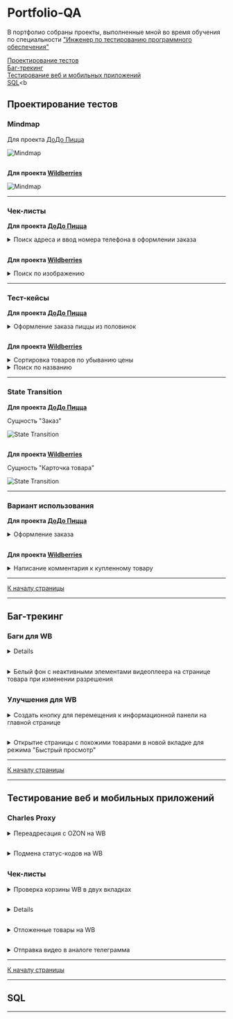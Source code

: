 # <a name="up" />Portfolio-QA

В портфолио собраны проекты, выполненные мной во время обучения по специальности ["Инженер по тестированию программного обеспечения"](https://software-testing.ru/edu/3-online/331-qa-engineer#%D0%BF%D0%BE%D0%B4%D1%80%D0%BE%D0%B1%D0%BD%D0%B0%D1%8F-%D0%BF%D1%80%D0%BE%D0%B3%D1%80%D0%B0%D0%BC%D0%BC%D0%B0)

[Проектирование тестов](#1)<br>
[Баг-трекинг](#2)<br>
[Тестирование веб и мобильных приложений](#3)<br>
[SQL](#4)<b

## <a name="1" />Проектирование тестов
  
### Mindmap
  
Для проекта [ДоДо Пицца](https://dodopizza.ru/)

![Mindmap](https://i.ibb.co/cK07nWTw/1.png)

##

**Для проекта [Wildberries](https://www.wildberries.ru/)**

![Mindmap](https://i.ibb.co/sph0LH8V/1.png)

-----

### Чек-листы

**Для проекта [ДоДо Пицца](https://dodopizza.ru/)**

<details> <summary>Поиск адреса и ввод номера телефона в оформлении заказа</summary>

| № | Проверка | Пример | Ожидаемый результат
|-|---|---|---|
*Адрес в поле поиска*
| 1 | Город улица дом | Иваново Ленина 22 | Адрес найден |
| 2 |	С измененным порядком составляющих |	22 Ленина Иваново |	Адрес найден |
| 3 |	Через пробел |	Ленина 22 |	Подсказка адресов в которых есть "Ленина, 22" |
| 4 |	Через запятую |	Ленина, 22 |	Подсказка адресов в которых есть "Ленина, 22" |
| 5 |	Через точку |	Ленина. 22 |	Подсказка адресов в которых есть "Ленина, 22" |
| 6 |	Слитно | Ленина22 |	Подсказка адресов в которых есть "Ленина, 22" |
| 7 |	Верхний регистр |	ЛЕНИНА | Подсказка адресов в которых есть "Ленина" |
| 8 |	Нижний регистр | ленина |	Подсказка адресов в которых есть "Ленина" |
| 9 |	Смешанный регистр |	ЛеНиНа | Подсказка адресов в которых есть "Ленина" |
| 10 | С ошибкой |	Ленена |	Подсказка адресов в которых есть "Ленина" |
| 11 | Город | Москва |	Подсказка с адресами в данном городе |
| 12 | Улица | Ленина |	Подсказка адресов в которых есть "Ленина" |
| 13 | На английской раскладке | Vjcrdf |	Подсказка с адресами в данном городе (Москва) |
| 14 | Адрес пиццерии "ДОДО" | ДоДо |	Подсказка с адресами пиццерии "ДОДО" |
| 15 | Район |	Ленинский |	Нет результатов по району. Есть подсказки содержащие в адресе "Ленинский" |
| 16 | Номер дома (пограничное значение) | 7 |	Нет результатов по номеру дома. Нет подсказок по номеру дома |
| 17 | При написании цифр буквами |	Двадцати шести бакинских комиссаров |	Ошибка “Не нашли такой адрес, попробуйте ещё раз” |
| 18 | Разговорный | Питер | Подсказки с городом “Санкт-Петербург” |
| 19 | На английском языке | Saratov | Нужный город не найден |
| 20 | Станция метро | ВДНХ |	Ошибка «Не нашли такой адрес, попробуйте ещё раз» |
| 21 | Вне зоны доставки | посёлок Ключи, Красноармейская улица, 2 | Ошибка «Адрес не входит в зону доставки» |
| 22 | Текстом без адреса |	Привезите мне пиццу |	Ошибка «Не нашли такой адрес, попробуйте ещё раз» |
| 23 | Пустое поле (логическая граница) |	 | Нет подсказок. Сохранение адреса недоступно |
| 24 | 999 999 символов (технологическая граница) |	 | Система не распознает запрос |
*Адрес по метке на карте*
| 25 | В зоне доставки на строении с номером |  | Адрес найден |
| 26 | В зоне доставки рядом со строениями с номерами |  | Определяется ближайший адрес |
| 27 | В зоне доставки без строений с номерами |  | Ошибка "Не удалось определить Ваше местоположение" |
| 28 | Без метки (логическая граница) |  | Ошибка "Не удалось определить Ваше местоположение" |
| 29 | Вне зоны доставки в пределах населенных пунктов |  | Ошибка "Не удалось определить Ваше местоположение" |
| 30 | Вне зоны доставки на границе карты (технологическая граница) |  | Ошибка "Не удалось определить Ваше местоположение" |
*Номер телефона*
| 31 | Мобильный: 10 цифр после 7 (произвольная граница) | 78007255725 | На номер отправлен код подтверждения |
| 32 | Домашний с кодом города | 4932351155 | На номер отправлен код подтверждения |
| 33 | Домашний без кода города | 351155 | Выслать код подтверждения недоступно |
| 34 | Несуществующий номер | 71111111111 | Выслать код подтверждения недоступно |
| 35 | Все 0 после 7 | 70000000000 | Выслать код подтверждения недоступно |
| 36 | Пустое поле (логическая граница) |  | Выслать код подтверждения недоступно |
| 37 | 1 цифра (логическая граница) | 7 | Выслать код подтверждения недоступно |
| 38 | 9 цифр после 7 (пограничное значение) | 7929085040 | Выслать код подтверждения недоступно |
| 39 | 11 цифр после 7 (пограничное значение) | 792908504001 | Выслать код подтверждения недоступно |
| 40 | Вставка 999 цифр (технологическая граница) |  | Обрезается до первых 10 |
| 41 | Вставка 999 цифр и букв (технологическая граница) |  | Обрезается до первых 10 цифр |
| 42 | Буквами | АБВ | Ввод букв недоступен |

</details>

##

**Для проекта [Wildberries](https://www.wildberries.ru/)**

<details> <summary>Поиск по изображению</summary>

| № | Проверка | Ожидаемый результат
|-|---|---|
*Расширения*
| 1 | JPG | Успешная загрузка файла |
| 2 | JPEG | Успешная загрузка файла |
| 3 | PNG | Успешная загрузка файла |
| 4 | GIF | Успешная загрузка файла |
| 5 | BMP | Успешная загрузка файла |
| 6 | PDF | Ошибка загрузки изображения, отображается ошибка с требованием к изображению “поддерживаются только следующие расширения файлов: JPG, JPEG, PNG, BMP, GIF” |
| 7 | TXT | Ошибка загрузки изображения, отображается ошибка с требованием к изображению “поддерживаются только следующие расширения файлов: JPG, JPEG, PNG, BMP, GIF” |
| 8 | TXT переименованный в JPG | Ошибка загрузки изображения, отображается ошибка с требованием к изображению “поддерживаются только следующие расширения файлов: JPG, JPEG, PNG, BMP, GIF” |
| 9 | JPG переименованный в TXT | Ошибка загрузки изображения, отображается ошибка с требованием к изображению “поддерживаются только следующие расширения файлов: JPG, JPEG, PNG, BMP, GIF” |
*Вес файла*
| 10 | 49,9 Мб (пограничное значение снизу) | Успешная загрузка файла |
| 11 | 50 Мб (произвольная граница) | Успешная загрузка файла |
| 12 | 50,1 Мб (пограничное значение сверху) | Ошибка загрузки изображения, отображается ошибка с требованием к изображению “вес фотографии не превышает 50 Мб” |
| 13 | 0 Кб (логическая граница) | Ошибка загрузки изображения, отображается ошибка с требованием к изображению “вес фотографии не превышает 50 Мб” |
| 14 | 1 Кб (логическая граница) | Успешная загрузка файла |
| 15 | 5 Гб (технологическая граница) | Ошибка загрузки изображения, отображается ошибка с требованием к изображению “вес фотографии не превышает 50 Мб” |
*Ширина и высота изображения*
| 16 | Ширина 250, высота 250 (внутри диапозона) | Успешная загрузка файла |
| 17 | Ширина 75, высота 75 (произвольная граница) | Успешная загрузка файла |
| 18 | Ширина 75, высота 76 (пограничное значение по высоте сверху) | Успешная загрузка файла |
| 19 | Ширина 76, высота 75 (пограничное значение по ширине сверху) | Успешная загрузка файла |
| 20 | Ширина 75, высота 200 (внутри диапазона по высоте) | Успешная загрузка файла |
| 21 | Ширина 200, высота 75 (внутри диапазона по ширине) | Успешная загрузка файла |
| 22 | Ширина 74, высота 75 (пограничное значение по ширине снизу) | Ошибка загрузки изображения, отображается ошибка с требованием к изображению “ширина и высота фотографии не меньше 75 пикселей” |
| 23 | Ширина 75, высота 74 (пограничное значение по высоте снизу) | Ошибка загрузки изображения, отображается ошибка с требованием к изображению “ширина и высота фотографии не меньше 75 пикселей” |
| 24 | Ширина 1, высота 1 (логическая граница) | Ошибка загрузки изображения, отображается ошибка с требованием к изображению “ширина и высота фотографии не меньше 75 пикселей” |
| 25 | Ширина 75, высота 100 000 (технологическая граница по высоте) | Ошибка загрузки изображения, отображается ошибка с требованием к изображению “ширина и высота фотографии не меньше 75 пикселей” |
| 26 | Ширина 100 000, высота 75 (технологическая граница по ширине) | Ошибка загрузки изображения, отображается ошибка с требованием к изображению “ширина и высота фотографии не меньше 75 пикселей” |
*Релевантность поиска по фото*
| 27 | Изображение с черной мужской курткой | Поиск выдает варианты черных мужских курток |
| 28 | Изображение с героем из мультфильма Disney | Поиск выдает варианты товаров с изображением героя |
| 29 | Изображение с космосом | Поиск выдает варианты товаров у которых изображение товара содержит изображение космоса |
| 30 | Фото лица девушки | Поиск выдает варианты товаров у которых изображение товара содержит изображение лица девушки |
| 31 | Изображение с текстом “куртка” на белом фоне | Поиск выдает варианты товаров у которых изображение товара содержит надписи на белом фоне |
| 32 | Все пиксели одного цвета (черного) | Поиск выдает варианты товаров у которых изображение товара подходит по цвету изображения |
*Название файла*
| 33 | Слово кириллицей (куртка) | Успешная загрузка файла |
| 34 | Цифрами (“1”) – (логическая граница) | Успешная загрузка файла |
| 35 | Слово латиницей (“coat”) | Успешная загрузка файла |
| 36 | Набором букв на латинице (“qwerty”) | Успешная загрузка файла |
| 37 | Набором букв на кириллице (“йцукен”) | Успешная загрузка файла |
| 38 | С точкой (”.”) | Успешная загрузка файла |
| 39 | С пробелом (” “) | Успешная загрузка файла |
| 40 | Без текста (”.jpg”) – (логическая граница) | Успешная загрузка файла |
| 41 | Спецсимволы (”@”) | Успешная загрузка файла |
| 42 | Максимальное количество символов для Windows (255) – (технологическая граница) | Успешная загрузка файла |
*Влияние названия на результат поиска*
| 43 | На фото черная мужская куртка, название “белая женская куртка” | Нет влияния. Поиск выдает варианты товаров, релевантные загруженному изображению |

</details>

-----

### Тест-кейсы

**Для проекта [ДоДо Пицца](https://dodopizza.ru/)**

<details>
<summary>Оформление заказа пиццы из половинок</summary>
  
| № | Описание шага | 
|-|---|
*Влияние названия на результат поиска*
| 1 | Создан пользователь ( +7 999 999 99 99) |
| 2 | К номеру ( +7 999 999 99 99) есть доступ |
| 3 | В корзине 0 товаров |
| 4 | Есть доступ к БД (Логин / пароль :  Admin / 987654) |
| 5 | Присваиваемый номер заказа всегда уникальный |
*Шаги* 
| 1 | Открыть главную страницу [ДоДо Пицца](https://dodopizza.ru/) |
| 2 | Нажать кнопку «Войти» |
| 3 | Авторизоваться по номеру ( +7 999 999 99 99) и высланному на номер персональному коду |
| 4 | Перейти в категорию «Пиццы» |
| 5 | Найти продукцию «Пицца из половинок» и нажать кнопку «Собрать» |
| 6 | Выбрать первую половинку, например «Креветки со сладким чили» |
| 7 | Выбрать вторую половинку, например «Ветчина и сыр» |
| 8 | Нажать кнопку «В корзину» |
| 9 | Нажать кнопку «Корзина» |
| 10 | Нажать кнопку «К оформлению заказа» |
| 11 | В поле «имя» указать имя (например “Павел”) |
| 12 | В поле «адрес» указать способ доставки (например самовывоз с адресом пиццерии из предлагаемого списка) |
| 13 | Выбрать способ оплаты (например наличными) |
| 14 | Нажать кнопку «Оформить заказ» |

#### ***Ожидаемый результат***
В базе данных в таблице “create_order” есть новая запись о созданном заказе. На странице оформления заказа есть информация:
- Адрес пиццерии, выбранный в шаге 12;
- Способ оплаты, выбранный в шаге 13;
- Состав заказа: пицца из половинок, указанные в шагах 6 и 7;
- Номер заказа.

</details>

##

**Для проекта [Wildberries](https://www.wildberries.ru/)**

<details>
<summary>Сортировка товаров по убыванию цены</summary>

| № | Описание шага | 
|-|---|
*Предварительные условия*
| 1 | Войти в систему [Wildberries](https://www.wildberries.ru/) как администратор (admin / qwerty) |
| 2 | Создать товары в системе (см. ТК «Создание товара») одной категории (например «шахматы» с ценами: 15 000 руб., 20 000 руб., 30 000 руб. от продавца с рейтингом 4,9 и еще два товара: один с ценой 20 000 руб. от того же продавца, что и первый с ценой 20 000 руб. и один с ценой 20 000 руб., но от другого продавца с рейтингом 5.0) |
| 3 | К третьему товару применить скидку 40 % (цена без скидки 30000, со скидкой 18000) |
| 4 | Товары с одной ценой сортируются между собой исходя от оценки продавца (от большей к меньшей). Если оценки идентичные, то сортировка происходит исходя от времени создания в системе карточки товара (от новых к старым). Время создания учитывается в БД в миллисекундах, таким образом не может быть более 1 товара, созданного в идентичное время. Товары с одной ценой от одного продавца, также сортируются по времени создания карточки. |
*Шаги*
| 1 | Открыть главную страницу сайта [Wildberries](https://www.wildberries.ru/) |
| 2 | В поле поиска ввести название товара, пример «шахматы» |
| 3 | Навести курсор на иконку «По популярности» и выбрать «По убыванию цены» |

#### ***Ожидаемый результат***
Найденные товары «шахматы» отображаются в порядке убывания, от максимальной цены к минимальной с учетом скидки, при этом товары с одинаковой ценой отображаются, учитывая рейтинг продавца и время создания карточки:
- С ценой 20000 (от продавца с рейтингом 5.0);
- С ценой 20000 (от продавца с рейтингом 4.9, карточка которого создана последней транзакцией);
- С ценой 20000 (от продавца с рейтингом 4.9, карточка которого создана более ранней транзакцией);
- С ценой 18000;
- С ценой 15000.

</details>

<details>
<summary>Поиск по названию</summary>

| № | Описание шага | Ожидаемый результат |
|-|---|---|
*Предварительные условия*
| 1 | Войти в систему [Wildberries](https://www.wildberries.ru/) как администратор (admin / qwerty) | Успешная авторизация в системе с правами администратора |
| 2 | Создать товары в системе (см. ТК «Создание товара»), например, «iphone» и «шахматы» | Созданы карточки товаров с названием «iphone» и «шахматы» |
*Шаги*
| 1 | Зайти на главную страницу [Wildberries](https://www.wildberries.ru/) | Открыта главная страница сайта |
| 2 | В поле поиска ввести «iphone» | В результатах выдачи есть карточка товара с названием «iphone» созданная в шаге 2. Карточки товара «шахматы» в результатах выдачи нет |

</details>

-----

### State Transition

**Для проекта [ДоДо Пицца](https://dodopizza.ru/)**

Сущность "Заказ"

![State Transition](https://i.ibb.co/fzVMFbQS/8.png)

##

**Для проекта [Wildberries](https://www.wildberries.ru/)**

Сущность "Карточка товара"

![State Transition](https://i.ibb.co/TD47TsyF/9.png)

-----

### Вариант использования

**Для проекта [ДоДо Пицца](https://dodopizza.ru/)**

<details>
<summary>Оформление заказа</summary>

**Легенда:**

**П** – пользователь

**С** – система

**Сценарий использования:**

1. **П** заходит на сайт [ДоДо Пицца](https://dodopizza.ru/) и авторизуется

2. **С** выдает информацию о всех доступных товарах

3. **П** выбирает категорию товара

4. **С** выдает информацию о выбранной категории товаров

5. **П** выбирает товар из категории

6. **С** запрашивает выбор характеристик товара

7. **П** выбирает характеристики товара

8. **С** сохраняет характеристики

9. **П** инициирует добавление товара в корзину

10. **С** сохраняет товар в корзине

11. **П** инициирует переход в корзину

12. **С** отображает сохраненный товар в корзине с возможностью оформления заказа

13. **П** инициирует оформление заказа

14. **С** запрашивает выбор параметров, связанных с оформлением заказа

15. **П** выбирает параметры оформления заказа

16. **С** сохраняет параметры оформления заказа

17. **П** подтверждает оформление заказа с выбранными параметрами

18. **С** создает запрос на оформление заказа в БД и отображает статус заказа

   **Завершение сценария.**

 

**Альтернативный вариант:**

1а. **П** не авторизуется → **С** запрашивает выбор города → **П** указывает город → **Переход к пункту 2**

 

12а. **С** выдает сообщение о невозможности оформить заказ из-за отсутствия товара или его составляющих → **Завершение сценария**.

 

15а. **П** не выбирает ОБЯЗАТЕЛЬНЫЕ параметры оформления заказа → **Переход к пункту 17** →

**С** выдает сообщение о необходимости заполнения обязательных полей → **Переход к пункту 15**

 

 15б.  **П** не выбирает ОБЯЗАТЕЛЬНЫЕ параметры оформления заказа → **Переход к пункту 17** →

**С** выдает сообщение о необходимости заполнения обязательных полей → **Завершение сценария**

 

**Параметры:**

1. Выбрать товар можно из доступного меню на главной странице или через категорию.

2. Характеристиками товара (п. 6-7) являются: размер продукта и ингредиенты

3. Параметрами оформления заказа (п. 14-15) являются: способ и адрес доставки, способ оплаты

</details>

##

**Для проекта [Wildberries](https://www.wildberries.ru/)**

<details>
<summary>Написание комментария к купленному товару</summary>

**Легенда:**
**П** – пользователь
**С** – система

Сценарий:
1.	**П** авторизируется на WB
2.	**С** открывает онлайн-магазин
3.	**П** открывает свой список покупок
4.	**С** отображает купленные П товары
5.	**П** выбирает нужный товар
6.	**С** открывает карточку данного товара
7.	**П** инициирует опцию написания комментария
8.	**С** открывает интерфейс для написания комментария
9.	**П** пишет текст комментария
10.	**С** отображает написанное
11.	**П** загружает фото допустимого формата
12.	**С** отображает загруженные фото
13.	**П** отправляет комментарий
14.	**С** сохраняет текст и фото в БД, закрывает интерфейс написания комментария, текст отображается в списке комментариев вместе с подгруженными фото

**Завершение сценария**

**Альтернативный вариант:**
11а. **П** не загружает фото → **С** отображает написанное → **Переход к пункту 13** → **Переход к пункту 14** (без фото)  
11б. **П** загружает фото недопустимого формата → **С** не загружает фото → **Переход к пункту 13** → **Переход к пункту 14** (без фото)

**Параметры:**
Допустимый формат фото – JPEG, PNG

</details>

-----

[К началу страницы](#up)

-----

## <a name="2" />Баг-трекинг

### Баги для WB

<details>
<summary>Переход в отзывы товара 18+ без подтверждения возраста</summary>

**Шаги**

1. Перейти на карточку любого товара 18+ (пример https://www.wildberries.ru/catalog/170394739/detail.aspx) и закрыть окно с подтверждением возраста (если контент изначально доступен, то очистить cookie-файлы и обновить страницу)
2. Кликнуть по кнопке "Смотреть все отзывы" (см. скриншот "Отзывы")

**Результат**

Происходит переход на страницу с отзывами. Всплывающее окно с подтверждением возраста можно закрыть оставаясь на текущей странице (см. скриншоты "С окном" и "Без окна")

**Ожидаемый результат**

Всплывающее окно с подтверждением возраста появляется при клике по кнопке "Смотреть все отзывы". Переход на страницу с отзывами происходит только при подтверждении возраста (18 лет).

[С окном](https://ibb.co/4nD2rctL) [Без окна](https://ibb.co/LDzCJtsc) [Отзывы](https://ibb.co/sv94GcMZ)

</details>

##

<details>
<summary>Белый фон с неактивными элементами видеоплеера на странице товара при изменении разрешения</summary>

**Шаги**

1. Открыть любую карточку товара на WB где есть видео (например https://www.wildberries.ru/catalog/3029229/detail.aspx)
2. Начать воспроизведение видео (если оно не запустилось автоматически)
3. Изменить разрешение экрана по высоте до 1023 или ниже (например с помощью растягивания консоли (см. скриншот "Разрешение"))
4. Вернуть разрешение экрана по высоте от 1024 или выше (например в исходное состояние)

**Результат**

В видеоплеере отображается белый фон (см. скриншот "Белый фон") с неактивными элементами: пауза/воспроизведение, звук и шкала воспроизведения

**Ожидаемый результат**

Видео воспроизводится, элементы видеоплеера активны для пользователя

[Белый фон](https://ibb.co/Vcm39mYC) [Разрешение](https://ibb.co/G4bgmF1X)

</details>

##

### Улучшения для WB

<details>
<summary>Создать кнопку для перемещения к информационной панели на главной странице</summary>

Создать кнопку "К концу страницы" при клике на которую происходит прокрутка главной страницы в низ до информационной панели, по аналогии с кнопкой "К началу страницы" позволяющей при скроллинге вернуться в начало страницы (см. скриншот "Кнопка"). Как и кнопка "К началу страницы", новая кнопка должная одновременно появляться с ней при скроллинге. Она должна располагаться на том же уровне, но правее (см. скриншот "Новая кнопка"). Иметь тот же дизайн, но стрелка направлена вниз.

Сейчас при скроллинге вниз на главной странице [Wildberries](https://www.wildberries.ru/), новые карточки подгружаются автоматически после каждых 100 позицией и у пользователя нет возможности спуститься вниз страницы к панели с информацией (см. скриншот «Панель»).

Поскольку пользователям может потребоваться информация с панели, им будет удобней сделать это не уходя с главной страницы в другие разделы.

[Кнопка](https://ibb.co/mC6ZfgW3) [Новая кнопка](https://ibb.co/whKQjm8n) [Панель](https://ibb.co/SCXM6R1)

</details>

##

<details>
<summary>Открытие страницы с похожими товарами в новой вкладке для режима "Быстрый просмотр"</summary>

Сделать открытие страницы с похожими товарами в новой вкладке для режима "Быстрый просмотр" на сайте [Wildberries](https://www.wildberries.ru/).

Сейчас в режиме быстрого просмотра если нажать на иконку "Похожие" (см. скриншот "Похожие") осуществляется переход на страницу с похожими товарами взамен текущей страницы.

Так как текущая страница не сохраняется мы не можем вернуться к изначальному товару из-за того, что в новой вкладке будут только похожие товары, исключая исходный, а при возвращении на предыдущую страницу, список карточек обновляется. Также, поскольку мы не были на самой странице товара (были в режиме быстрого просмотра), товар не будет отображен в недавно просмотренных товарах.
Таким образом, сейчас пользователь теряет изначальный товар при данном действии. Открытие страницы в новой вкладке с сохранением текущей исправит данный момент.

[Похожие](https://ibb.co/n81fy0wc)

</details>

-----

[К началу страницы](#up)

-----

## <a name="3" />Тестирование веб и мобильных приложений

### Charles Proxy

<details>
<summary>Переадресация с OZON на WB</summary>

![Скриншот](https://i.ibb.co/0yn8Zv6H/14.png)

</details>

##

<details>
<summary>Подмена статус-кодов на WB</summary>

**400 Bad Request**

![400 Bad Request](https://i.ibb.co/MkDCjKBD/400-Bad-Request.png)

**500 Internal Server Error**

![500 Internal Server Error](https://i.ibb.co/HpXSrp6g/500-Internal-Server-Error.png)

**500 THIS IS FINE.**

![500 THIS IS FINE.](https://i.ibb.co/b59Hgngt/500-THIS-IS-FINE.png)

</details>

##

### Чек-листы

<details>
<summary>Проверка корзины WB в двух вкладках</summary>

| № | Проверка (вкладки для изменений) | Результат при обновлении (новая вкладка) |
|-|---|---|
*Создание*
| 1 | Добавление товара в корзину в одной вкладке | Товар отображается во второй вкладке  |
| 2 | Добавление одного и того же товара в двух вкладках (1 в первой, и он же во второй) | Товар отображается в обеих вкладках в количестве 1 |
| 3 | Добавление двух разных товаров (1 в первой, и 1 во второй) | При добавлении товара система учитывает товар, добавленный в другой вкладке (оба товара в корзине) |
| 4 | Добавление нескольких товаров из разных вкладок (+ 10 в первой, + 10 во второй) | При добавлении товара система учитывает товары, добавленные в другой вкладке (все товары в корзине) |
*Редактирование*
| 5 | Увеличение товара (1 позиция) | Во второй вкладке отображается корректное кол-во товаров увеличенных в предыдущей |
| 6 | Уменьшение товара (1 позиция) | Во второй вкладке отображается корректное кол-во товаров уменьшенных в предыдущей |
| 7 | Редактирование двух товаров (+ 1 у одного товара, - 1 у другого товара) | Отображает кол-во товаров с учетом изменений |
| 8 | Редактирование одного товара в 2 вкладках (+ 2 товара в первой, - 1 во второй, + 1 в первой) | Система сохраняет только изменения, сделанные в последней вкладке. Но если до последнего изменения в этой же вкладке были и другие, то она сохранит результат учитывая их (+ 3 в первой вкладке) |
| 9 | Изменение состояния объекта (добавить 1 товар в избранное) | Во второй вкладке отображаются изменения (товар помечен как избранный) |
| 10 | Изменение состояния объекта (выбрать 1 товар) | Во второй вкладке отображаются изменения (выбранный товар выбран) |
| 11 | Редактирование удаленного объекта (в первой вкладке удалить товар, во второй отредактировать) | Система удаляет товар из второй вкладки при попытке редактирования |
*Удаление*
| 12 | Удаление удаленного товара (в первой вкладке удалить товар, во второй вкладке удалить его же) | Система при удалении обновляет страницу (при удалении во второй вкладке, товар удаляется аналогичный образом) |
| 13 | Удаление товара, изменившего состояние (добавить в одной вкладке товар в избранное, во второй удалить его) | Товар удален в обоих вкладках |
| 14 | Удаление товара (всех) | Пустая корзина |
| 15 | Удаление товара (одного) | Удален выбранный товар, остальные сохраняются |

</details>

##

<details>
<summary>Тестирование игры "FRUIT NINJA" на прерывания</summary>

**Устройство**: Samsung Galaxy A15

**Характеристики устройства**:
1.	ОС: Android 14
2.	Диагональ экран: 6.5"
3.	Разрешение экрана: 2340x1080 px
4.	Процессор: MediaTek Helio G99 2 x 2.2 ГГц + 6 x 2 ГГц
5.	Оперативная и встроенная память: 4/128 ГБ

**Особенности приложения**: 
1.	Название: «FRUIT NINJA» Version 3.77.0
2.	Ссылка для скачивания (google play): [FRUIT NINJA](https://play.google.com/store/apps/details?id=com.halfbrick.fruitninjafree)

**Что тестировалось**: 
1.	Режим загрузки приложения
2.	Режим Меню
3.	Режим просмотра рекламы
4.	Режим игры
 
**Как тестировалось**:
1.	Намеренное сворачивание приложения
2.	Блокировка экрана
3.	Переход устройства в спящий режим
4.	Вынужденное сворачивание приложения - входящий звонок
5.	Входящее смс сообщение/ сообщение в мессенджер с уведомлением
6.	Отключение сети с последующим возобновлением
7.	Изначально сеть отключена, далее - включение сети
8.	Выход из приложения и повторный запуск

| Прерывание с последующим возвращением к работе с приложением / Режим тестирования | Загрузка приложения |  Меню | Режим просмотра рекламы | Режим игры |
|-|---|---|---|---|
| Намеренное сворачивание приложения  | Приложение прерывает загрузку и проигрывание фоновой музыки на момент сворачивания. При возвращении к работе с приложением загрузка возобновляется с места прерывания (ползунок), проигрывание фоновой музыки возобновляется | Приложение прерывает работу и проигрывание фоновой музыки на момент сворачивания. При возвращении к работе с приложением возвращаемся в меню с места прерывания, проигрывание фоновой музыки возобновляется | Приложение прерывает работу и проигрывание звуков на момент сворачивания. При возвращении к работе с приложением продолжается просмотр с места прерывания, проигрывание звуков возобновляется | Приложение прерывает работу и проигрывание звуков. При возвращении к работе с приложением открывается режим «паузы» с меню для подтверждения продолжения игры без звуков. При возобновлении игры проигрывание звуков возобновляется |
| Вынужденное сворачивание приложения - входящий звонок | Всплывающий входящий звонок поверх приложения. Загрузка приостановлена, музыка не играет. После завершения звонка загрузка возобновляется с места прерывания (ползунок), проигрывание фоновой музыки возобновляется | Всплывающий входящий звонок поверх приложения. Приложение продолжает свою работу (кнопки, анимация активны). Музыка не играет. После завершения звонка проигрывание фоновой музыки возобновляется | Всплывающий входящий звонок поверх приложения. Проигрывание рекламы и фонового звука приостановлено. После завершения звонка проигрывание рекламы и звуков возобновляется с места прерывания | Всплывающий входящий звонок поверх приложения. Приложение продолжает свою работу (игра продолжается). Звуков нет. После завершения звонка проигрывание звуков возобновляется |
| Входящее СМС сообщение/ сообщение в мессенджер с уведомлением | Всплывающее сообщение поверх окна загрузки - на работу приложения и фоновую музыку не влияет | Всплывающее сообщение поверх окна загрузки - на работу приложения и фоновую музыку не влияет | Всплывающее сообщение поверх проигрывателя рекламы на работу приложения и на звуки не влияет | Всплывающее сообщение поверх приложения - на работу приложения и на системные звуки не влияет |
| Входящее СМС сообщение/ сообщение в мессенджер с уведомлением | Всплывающее сообщение поверх окна загрузки - на работу приложения и фоновую музыку не влияет | Всплывающее сообщение поверх окна загрузки - на работу приложения и фоновую музыку не влияет  | Всплывающее сообщение поверх проигрывателя рекламы- на работу приложения и на звуки не влияет | Всплывающее сообщение поверх приложения - на работу приложения и на системные звуки не влияет |
| Блокировка экрана | Приложение прерывает загрузку и фоновую музыку на момент блокировки, после разблокировки - загрузка возобновляется с места прерывания (ползунок), проигрывание фоновой музыки возобновляется | Приложение прерывает работу и проигрывание фоновой музыки на момент блокировки. При возвращении к работе с приложением возвращаемся в меню с места прерывания, проигрывание фоновой музыки возобновляется | Приложение прерывает проигрывание рекламы и ее звуков на момент прерывания, при возвращении к работе с приложением возобновляется режим просмотра рекламы со звуком | Приложение прерывает работу и проигрывание звуков. При возвращении к работе с приложением – режим «паузы» с меню для подтверждения продолжения игры. Звуков нет. После завершения звонка проигрывание звуков возобновляется |
| Переход устройства в спящий режим | Приложение прерывает загрузку и фоновую музыку на момент прерывания, после разблокировки - загрузка возобновляется с места прерывания (ползунок), проигрывание фоновой музыки возобновляется | Приложение прерывает работу и проигрывание фоновой музыки на момент прерывания. При возвращении к работе с приложением возвращаемся в меню с места прерывания, проигрывание фоновой музыки возобновляется | Приложение прерывает проигрывание рекламы и ее звуков на момент прерывания, при возвращении к работе с приложением возобновляется режим просмотра рекламы со звуком | Приложение прерывает работу и проигрывание звуков. При возвращении к работе с приложением – режим «паузы» с меню для подтверждения продолжения игры. Звуков нет. После завершения звонка проигрывание звуков возобновляется |
| Отключение сети и затем возобновление работы сети | Приложение загружается, прерывания загрузки не происходит. Фоновая музыка не прерывается/не отключается | Не влияет на работу приложения | Проигрывание рекламы и ее звуков продолжается  | Не влияет на работу приложения |
| Изначально сеть отключена, далее - включение сети | Сообщение от системы о невозможности выполнить загрузку приложения | НЕЛЬЗЯ ПЕРЕЙТИ К РЕЖИМУ БЕЗ ПОДКЛЮЧЕНИЯ К СЕТИ | НЕЛЬЗЯ ПЕРЕЙТИ К РЕЖИМУ БЕЗ ПОДКЛЮЧЕНИЯ К СЕТИ | НЕЛЬЗЯ ПЕРЕЙТИ К РЕЖИМУ БЕЗ ПОДКЛЮЧЕНИЯ К СЕТИ |
| Выход из приложения и повторный запуск | Приложение загружается заново | Приложение загружается заново | Приложение загружается заново | Приложение загружается заново |

</details>

##

<details>
<summary>Отложенные товары на WB</summary>

| № | Проверка | Результат |
|-|---|---|
*WEB. Авторизированным пользователем*
| 1 | Добавить товар в избранное (нажать на сердечко у товара) | Товар будет отображаться в разделе «Избранное» |
| 2 | Добавить товар в избранное, который есть в наличии из быстрого просмотра | Товар будет отображаться в разделе «Избранное» |
| 3 | Добавить товар в избранное, который есть в наличии из карточки товара | Товар будет отображаться в разделе «Избранное» |
| 4 | Добавить товар в избранное, которого нет в наличии из быстрого просмотра | Товар будет отображаться в разделе «Избранное» |
| 5 | Добавить товар в избранное, которого нет в наличии из карточки товара | Товар будет отображаться в разделе «Избранное» |
| 6 | Добавить товар в избранное (нажать на сердечко у товара) у уже добавленного товара | Добавить повторно товар нельзя (при попытке товар удаляется из избранного) |
| 7 | Добавить бренд в избранное | Бренд будет отображаться в «Избранное» в «Любимые бренды» |
| 8 | Добавить бренд в избранное у уже добавленного бренда | Добавить повторно бренд нельзя (при попытке бренд удаляется из избранного) |
| 9 | Добавить товар в корзину | Товар будет отображаться в корзине |
| 10 | Добавить товар в корзину из быстрого просмотра | Товар будет отображаться в корзине |
| 11 | Добавить товар в корзину из карточки товара | Товар будет отображаться в корзине |
| 12 | Поделиться (направить в доступные соц. сети ссылку на страницу товара или просто скопировать ее) | По полученной ссылке можно вернуться на страницу товара |
| 13 | По артикулу (скопировать и сохранить артикул на карточке товара) | По полученному артикулу через поиск можно вернуться в карточку товара |
| 14 | Недавно просмотренное (зайти в карточку товара) | Товар будет отображаться в подсказках «Вы недавно смотрели» |
*WEB. Не авторизированным пользователем*
| 15 | Добавить товар в избранное любым способом (нажать на сердечко у товара) | Для действия требуется авторизация |
| 16 | Поделиться (направить в доступные соц. сети ссылку на страницу товара или просто скопировать ее) | По полученной ссылке можно вернуться в карточку товара |
| 17 | По артикулу (скопировать и сохранить артикул на карточке товара) | По полученному артикулу через поиск можно вернуться в карточку товара |
| 18 | Добавить в корзину (нажать у товара «добавить в корзину) | Товар отображается в корзине (при условии, что не были очищены cookie файлы)  |
| 19 | Недавно просмотренное (зайти в карточку товара) | Товар будет отображаться в подсказках «Вы недавно смотрели» (при условии, что не были очищены cookie файлы) |
| 20 | Добавить бренд в избранное | Для действия требуется авторизация |
*Mobile. Авторизированным пользователем*
| 21 | Добавить товар в корзину  | Товар отображается в корзине |
| 22 | Добавить товар в корзину из карточки товара | Товар отображается в корзине |
| 23 | Добавить товар в корзину из быстрого просмотра | Опция быстрого просмотра отсутствует |
| 24 | Поделиться (направить в доступные соц. сети ссылку на страницу товара или просто скопировать ее) | По полученной ссылке можно вернуться на страницу товара в приложении |
| 25 | Недавно просмотренное (зайти в карточку товара) | Товар будет отображаться в подсказках «Вы недавно смотрели» |
| 26 | По артикулу (скопировать и сохранить артикул на карточке товара) | Товар будет отображаться в подсказках «Вы смотрели» |
| 27 | Добавить бренд в любимые бренды | Бренд будет отображаться в «Любимые бренды» |
| 28 | Добавить бренд в любимые бренды у уже добавленного бренда | Добавить повторно бренд нельзя (при попытке бренд удаляется из раздела «Любимые бренды») |
| 29 | Добавить товар в отложенное (нажать на сердечко у товара), который уже добавленного туда  | Добавить повторно товар нельзя (при попытке товар удаляется из избранного) |
| 30 | Добавить товар в отложенное, который есть в наличии (нажать на сердечко у товара) | Товар отображается в разделе «Отложенные» |
| 31 | Добавить товар в отложенное, который есть в наличии из карточки товара | Товар отображается в разделе «Отложенные» |
| 32 | Добавить товар в отложенное, который есть в наличии из быстрого просмотра | Опция быстрого просмотра отсутствует |
| 33 | Добавить товар в «Лист ожидания», которого нет в наличии | Товар будет отображаться в разделе «Лист ожидания» |
| 34 | Добавить товар в «Лист ожидания», которого нет в наличии из карточки товара | Товар будет отображаться в разделе «Лист ожидания» |
| 35 | Добавить, уже добавленный в «Лист ожидания», товар, которого нет в наличии | Товар будет отображаться в разделе «Лист ожидания» |
| 36 | Добавить товар в «Лист ожидания», которого нет в наличии из быстрого просмотра | Опция быстрого просмотра отсутствует |
*Mobile. Нк авторизированным пользователем*
| 37 | Поделиться (направить в доступные соц. сети ссылку на страницу товара или просто скопировать ее) | По полученной ссылке можно вернуться на страницу товара в приложении |
| 38 | По артикулу (скопировать и сохранить артикул на карточке товара) | По полученному артикулу через поиск можно вернуться в карточку товара |
| 39 | Добавить в корзину, который есть в наличии (нажать у товара «В корзину) | Товар отображается в корзине (при условии, что не был очищен кэш) |
| 40 | Добавить товар в корзину, которого нет в наличии | Отсутствует кнопка «Добавить в корзину» |
| 41 | Недавно просмотренное (зайти в карточку товара) | Для действия требуется авторизация |
| 42 | Добавить в отложенное (нажать на сердечко у товара) | Для действия требуется авторизация |
| 43 | Добавить в «Лист ожидания» товар, которого нет в наличии | Для действия требуется авторизация |

</details>

##

<details>
<summary>Отправка видео в аналоге телеграмма</summary>

| № | Проверка | Ппимер | Результат |
|-|---|---|---|
*Формат видео*
| 1 | Допустимый формат | MP4 | Видео загружаются |
| 2 | Допустимый формат | MOV | Видео загружаются |
| 3 | Допустимый формат | AVI | Видео загружаются |
| 4 | Допустимый формат | WMV | Видео загружаются |
| 5 | Допустимый формат | WEBM | Видео загружаются |
| 6 | Недопустимый формат | MKV | Видео загружаются |
*Размер видео*
| 7 | Логическая граница | 1МБ | Видео загружаются |
| 8 | Внутри диапазона | 500МБ | Видео загружаются |
| 9 | Пограничное значение (нижнее) | 1,99ГБ | Видео загружаются |
| 10 | Произвольная граница (без премиума) | 2ГБ | Видео загружаются |
| 11 | Пограничное значение (верхнее) | 2,1ГБ | Для загрузки требуется премиум |
| 12 | Внутри диапазона с премиумом | 3ГБ | Видео загружаются |
| 13 | Пограничное значение (нижнее) с премиумом | 3,9ГБ | Видео загружаются |
| 14 | Произвольная граница (с премиумом) | 4ГБ | Видео загружаются |
| 15 | Пограничное значение (верхнее) с премиумом | 4,1ГБ | Информационное сообщение о превышении максимального размера |
| 16 | Поиск технологической границы | 1ТБ | Информационное сообщение о превышении максимального размера |
*Проверка названия*
| 17 | Кириллица | Видео | Видео загружаются |
| 18 | Латиница | Video | Видео загружаются |
| 19 | Цифрами | 12345 | Видео загружаются |
| 20 | Символы | . | Видео загружаются |
| 21 | Смешанное | Смешное_Video.01 | Видео загружаются |
| 22 | Пустое |  | Видео загружаются |
| 23 | Максимальное число символов | 255 символов с учетом точки и расширения | Видео загружаются |
*Способ загрузки*
| 24 | Через кнопку добавить | Символ «скрепки» | Видео загружаются |
| 25 | Через «поделиться» с текущего мессенджера | «Переслать» | Видео загружаются |
| 26 | Проверка способа загрузки (через поделиться с другого мессенджера) | «Поделиться» | Видео загружаются |
| 27 | Через ссылку | Вставить URL | Получено не видео, а ссылка на видео |
*Особенности сети*
| 28 | При полной сети | 4G | Видео загружаются |
| 29 | При полной сети | Wi-Fi | Видео загружаются |
| 30 | При медленной сети | 3G | Видео загружаются |
| 31 | При медленной сети | 2G | Видео загружаются |
| 32 | Без сети |  | Видео не загружается |
*Прерывание и возобновление сети*
| 33 | Во время загрузки | Прерывание | Остановка загрузки с сохранением прогресса |
| 34 | Во время загрузки | Возобновление | Продолжение загрузки с момента остановки |
*Прерывание работы приложения*
| 35 | Фоновый режим | Сворачиваем приложение | Загрузка продолжается |
| 36 | Поворот экрана | Режим планшета | Загрузка продолжается |
| 37 | Закрытие приложения |  | Остановка загрузки с сохранением прогресса |
| 38 | Входящее | SMS | Загрузка продолжается |
| 39 | Входящее | Push-уведомление | Загрузка продолжается |
| 40 | Входящий | Звонок | Загрузка продолжается |
| 41 | Подсоединение кабеля | Для зарядки / для передачи файлов | Загрузка продолжается |
| 42 | Блокировка экрана |  | Загрузка продолжается |
| 43 | Спящий режим |  | Загрузка продолжается |
*Индикатор загрузки*
| 44 | Во время загрузки |  | Отображается процесс загрузки |
| 45 | Во время остановки загрузки |  | Отображается индикатор с остановленным прогрессом |
| 46 | При успешной загрузке |  | Процесс загрузки не отображается (видео загружено) |
*Отправка нескольких видео разом*
| 47 | До 10 |  | Выбранные видео загружаются блоком |
| 48 | 10 |  | Выбранные видео загружаются блоком из 10 |
| 49 | Больше 10 |  | Выбранные видео загружаются блоками не более 10 в каждом |
*Отображение загруженных видео*
| 50 | Расположение |  | Располагаются в соответствии с разметкой |
| 51 | Превью | MP4 | Отображается превью видео |
| 52 | Превью | MOV | Отображается превью видео |
| 53 | Превью | WEBM | Отображается превью видео |
| 54 | Превью | Другие форматы видео | Видео отображается в виде файла |

</details>

-----

[К началу страницы](#up)

-----

## <a name="4" />SQL

-----
